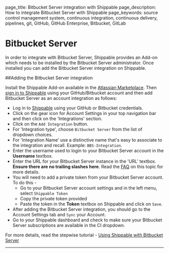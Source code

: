 page_title: Bitbucket Server integration with Shippable
page_description: How to integrate Bitbucket Server with Shippable
page_keywords: source control management system, continuous integration, continuous delivery, pipelines, git, GitHub, GitHub Enterprise, Bitbucket, GitLab

# Bitbucket Server
In order to integrate with Bitbucket Server, Shippable provides an Add-on which needs to be installed by the Bitbucket Server administrator. Once installed you can add the Bitbucket Server integration on Shippable.

##Adding the Bitbucket Server integration

Install the Shippable Add-on available in the [Atlassian Marketplace](https://marketplace.atlassian.com/plugins/shippable/cloud/overview). Then [sign in to Shippable](https://app.shippable.com) using your GitHub/Bitbucket account and then add Bitbucket Server as an account integration as follows:

- Log in to [Shippable](https://app.shippable.com) using your GitHub or Bitbucket credentials.
- Click on the gear icon for Account Settings in your top navigation bar and then click on the 'Integrations' section.
- Click on the `Add Integration` button.
- For 'Integration type', choose `Bitbucket Server` from the list of dropdown choices.
- For 'Integration Name' use a distinctive name that's easy to associate to the integration and recall. Example: `BBS-Integration`.
- Enter the username used to login to your Bitbucket Server account in the **Username** textbox.
- Enter the URL for your Bitbucket Server instance in the 'URL' textbox. **Ensure there are no trailing slashes here**. Read the [FAQ](/faq/#i-cannot-start-a-manual-build-for-my-bitbucket-project-why-is-it-not-working) on this topic for more details.
- You will need to add a private token from your Bitbucket Server account. To do this -
    - Go to your Bitbucket Server account settings and in the left menu, select
    `Shippable Token`
    - Copy the private token provided
    - Paste the token in the **Token** textbox on Shippable and click on `Save`.
- After adding the Bitbucket Server integration, you should go to the Account Settings tab and `Sync` your Account.
- Go to your Shippable dashboard and check to make sure your Bitbucket Server subscriptions are available in the CI dropdown.

For more details, read the stepwise tutorial - [Using Shippable with Bitbucket Server](/tutorials/ci/integrations/scm/usingBitbucketServer)

---
